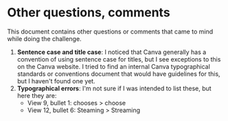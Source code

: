 # Other questions, comments
This document contains other questions or comments that came to mind while doing the challenge.
1. **Sentence case and title case**: I noticed that Canva generally has a convention of using sentence case for titles, but I see exceptions to this on the Canva website. I tried to find an internal Canva typographical standards or conventions document that would have guidelines for this, but I haven't found one yet. 
2. **Typographical errors**: I'm not sure if I was intended to list these, but here they are:
   - View 9, bullet 1: chooses > choose
   - View 12, bullet 6: Steaming > Streaming
